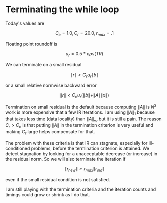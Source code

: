 # Terminating the while loop

Today's values are
```math
C_e = 1.0, C_r = 20.0, r_{max} = .1
```

Floating point roundoff is 
```math
u_r = 0.5 * eps(TR)
```

We can terminate on a small residual
```math
\| r \| < C_r u_r \| b \|
```
or a small relative normwise backward error
```math
\| r \| < C_e u_r (\| b \| + \| A \| \| x \|)
```

Termination on small residual is the default because computing $\| A \|$
is $N^2$ work is more expensive that a few IR iterations. I am using
$\| A \|_1$ because that takes less time (data locality) than 
$\| A \|_\infty$ but it is still a pain. The reason $C_r > C_e$ is
that putting $\| A \|$ in the termination criterion is very useful
and making $C_r$ large helps compensate for that.

The problem with these criteria is
that IR can stagnate, especially for ill-conditioned problems, before
the termination criterion is attained. We detect stagnation by looking
for a unacceptable decrease (or increase) in the residual norm. So we will
also terminate the iteration if
```math
\| r_{new} \| \ge r_{max} \| r_{old} \|
```
even if the small residual condition is not satisfied.

I am still playing with the termination criteria and the iteration
counts and timings could grow or shrink as I do that. 

